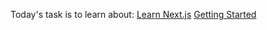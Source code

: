 Today's task is to learn about:
[Learn Next.js](https://nextjs.org/learn/dashboard-app)
[Getting Started](https://nextjs.org/learn/dashboard-app/getting-started)